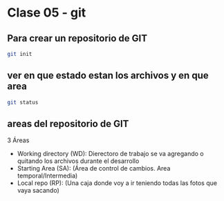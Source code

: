 # Clase 05 - git

## Para crear un repositorio de GIT

```sh
git init
```

## ver en que estado estan los archivos y en que area

```sh
git status
```

## areas del repositorio de GIT

3 Áreas

* Working directory (WD): Dierectoro de trabajo se va agregando o quitando los archivos durante el desarrollo
* Starting Area (SA): (Área de control de cambios. Area temporal/Intermedia)
* Local repo (RP): (Una caja donde voy a ir teniendo todas las fotos que vaya sacando)